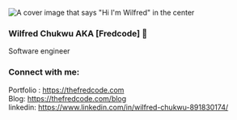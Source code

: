 ![A cover image that says "Hi I'm Wilfred" in the center](https://res.cloudinary.com/drowlz6be/image/upload/v1594448416/githubreadme/web-text-1591060_1_hiucrv.jpg)
### Wilfred Chukwu AKA [Fredcode] 👋

Software engineer

### Connect with me:
Portfolio : https://thefredcode.com <br>
Blog: https://thefredcode.com/blog <br>
linkedin: https://www.linkedin.com/in/wilfred-chukwu-891830174/ <br>

